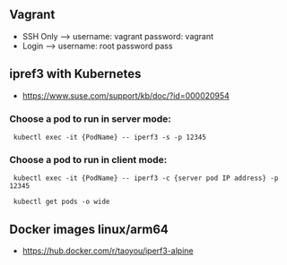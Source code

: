 ## Vagrant
* SSH Only --> username: vagrant password: vagrant
* Login --> username: root password pass

## ipref3 with Kubernetes
* https://www.suse.com/support/kb/doc/?id=000020954
### Choose a pod to run in server mode:
     kubectl exec -it {PodName} -- iperf3 -s -p 12345
### Choose a pod to run in client mode:
     kubectl exec -it {PodName} -- iperf3 -c {server pod IP address} -p 12345
     
     kubectl get pods -o wide

## Docker images linux/arm64
* https://hub.docker.com/r/taoyou/iperf3-alpine
